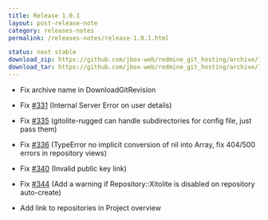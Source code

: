 ```yaml
---
title: Release 1.0.1
layout: post-release-note
category: releases-notes
permalink: /releases-notes/release-1.0.1.html

status: next stable
download_zip: https://github.com/jbox-web/redmine_git_hosting/archive/1.0.1.zip
download_tar: https://github.com/jbox-web/redmine_git_hosting/archive/1.0.1.tar.gz
---
```


* Fix archive name in DownloadGitRevision
* Fix [#331](https://github.com/jbox-web/redmine_git_hosting/issues/331) (Internal Server Error on user details)
* Fix [#335](https://github.com/jbox-web/redmine_git_hosting/issues/335) (gitolite-rugged can handle subdirectories for config file, just pass them)
* Fix [#336](https://github.com/jbox-web/redmine_git_hosting/issues/336) (TypeError no implicit conversion of nil into Array, fix 404/500 errors in repository views)
* Fix [#340](https://github.com/jbox-web/redmine_git_hosting/issues/340) (Invalid public key link)
* Fix [#344](https://github.com/jbox-web/redmine_git_hosting/issues/344) (Add a warning if Repository::Xitolite is disabled on repository auto-create)

* Add link to repositories in Project overview

